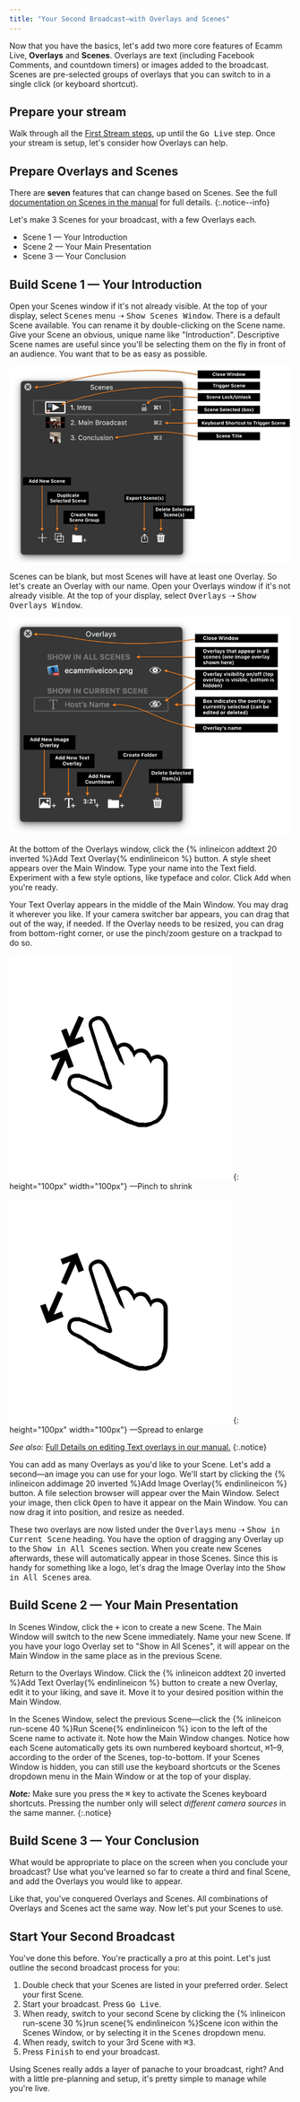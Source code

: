 ```yaml
---
title: "Your Second Broadcast—with Overlays and Scenes"
---
```


Now that you have the basics, let's add two more core features of Ecamm Live, **Overlays** and **Scenes**. Overlays are text (including Facebook Comments, and countdown timers) or images added to the broadcast. Scenes are pre-selected groups of overlays that you can switch to in a single click (or keyboard shortcut).

## Prepare your stream

Walk through all the [First Stream steps](../002-before-you-broadcast), up until the <samp class="blue">Go Live</samp> step. Once your stream is setup, let's consider how Overlays can help.

## Prepare Overlays and Scenes

There are **seven** features that can change based on Scenes. See the full [documentation on Scenes in the manual](/ecamm-live-manual/005-using-scenes) for full details.
{:.notice--info}

Let's make 3 Scenes for your broadcast, with a few Overlays each.

* Scene 1 — Your Introduction
* Scene 2 — Your Main Presentation
* Scene 3 — Your Conclusion

## Build Scene 1 — Your Introduction

Open your Scenes window if it's not already visible. At the top of your display, select <samp>Scenes</samp> menu ➝ <samp>Show Scenes Window</samp>. There is a default Scene available. You can rename it by double-clicking on the Scene name. Give your Scene an obvious, unique name like "Introduction". Descriptive Scene names are useful since you'll be selecting them on the fly in front of an audience. You want that to be as easy as possible.

[![Figure\: The Scenes Window with tools labeled.](/assets/img/scenes-window-annotated.png "The Scenes Window Annotated")](/assets/img/scenes-window-annotated.png)

Scenes can be blank, but most Scenes will have at least one Overlay. So let's create an Overlay with our name. Open your Overlays window if it's not already visible. At the top of your display, select <samp>Overlays</samp> ➝ <samp>Show Overlays Window</samp>.

[![Figure\: The Overlays Window with tools labeled.](/assets/img/overlays-window-annotated.png "The Overlays Window Annotated")](/assets/img/overlays-window-annotated.png)

At the bottom of the Overlays window, click the {% inlineicon addtext 20 inverted %}Add Text Overlay{% endinlineicon %} button. A style sheet appears over the Main Window. Type your name into the Text field. Experiment with a few style options, like typeface and color. Click <samp>Add</samp> when you're ready.

Your Text Overlay appears in the middle of the Main Window. You may drag it wherever you like. If your camera switcher bar appears, you can drag that out of the way, if needed. If the Overlay needs to be resized, you can drag from bottom-right corner, or use the pinch/zoom gesture on a trackpad to do so.

![Pinch to shrink](/assets/img/pinch-zoom.png){: height="100px" width="100px"}
—Pinch to shrink

![Spread to enlarge](/assets/img/spread-zoom.png){: height="100px" width="100px"}
—Spread to enlarge

_See also:_ [Full Details on editing Text overlays in our manual.](/ecamm-live-manual/003-using-overlays/#text-overlays)
{:.notice}

You can add as many Overlays as you'd like to your Scene. Let's add a second—an image you can use for your logo. We'll start by clicking the {% inlineicon addimage 20 inverted %}Add Image Overlay{% endinlineicon %} button. A file selection browser will appear over the Main Window. Select your image, then click <samp>Open</samp> to have it appear on the Main Window. You can now drag it into position, and resize as needed.

These two overlays are now listed under the <samp>Overlays</samp> menu ➝ <samp>Show in Current Scene</samp> heading. You have the option of dragging any Overlay up to the <samp>Show in All Scenes</samp> section. When you create new Scenes afterwards, these will automatically appear in those Scenes. Since this is handy for something like a logo, let's drag the Image Overlay into the <samp>Show in All Scenes</samp> area.

## Build Scene 2 — Your Main Presentation

In Scenes Window, click the <samp>+</samp> icon to create a new Scene. The Main Window will switch to the new Scene immediately. Name your new Scene. If you have your logo Overlay set to "Show in All Scenes", it will appear on the Main Window in the same place as in the previous Scene.

Return to the Overlays Window. Click the {% inlineicon addtext 20 inverted %}Add Text Overlay{% endinlineicon %} button to create a new Overlay, edit it to your liking, and save it. Move it to your desired position within the Main Window.

In the Scenes Window, select the previous Scene—click the {% inlineicon run-scene 40 %}Run Scene{% endinlineicon %} icon to the left of the Scene name to activate it. Note how the Main Window changes. Notice how each Scene automatically gets its own numbered keyboard shortcut, <kbd title="command">⌘</kbd>1–9, according to the order of the Scenes, top-to-bottom. If your Scenes Window is hidden, you can still use the keyboard shortcuts or the Scenes dropdown menu in the Main Window or at the top of your display.

**_Note:_** Make sure you press the <kbd title="command">⌘</kbd> key to activate the Scenes keyboard shortcuts. Pressing the number only will select _different camera sources_ in the same manner.
{:.notice}

## Build Scene 3 — Your Conclusion

What would be appropriate to place on the screen when you conclude your broadcast? Use what you've learned so far to create a third and final Scene, and add the Overlays you would like to appear. 

Like that, you've conquered Overlays and Scenes. All combinations of Overlays and Scenes act the same way. Now let's put your Scenes to use.

## Start Your Second Broadcast

You've done this before. You're practically a pro at this point. Let's just outline the second broadcast process for you:

1.  Double check that your Scenes are listed in your preferred order. Select your first Scene.
1.  Start your broadcast. Press <samp class="blue">Go Live</samp>.
1.  When ready, switch to your second Scene by clicking the {% inlineicon run-scene 30 %}run scene{% endinlineicon %}Scene icon within the Scenes Window, or by selecting it in the <samp>Scenes</samp> dropdown menu.
1.  When ready, switch to your 3rd Scene with <kbd title="command">⌘</kbd><kbd>3</kbd>.
1.  Press <samp class="blue">Finish</samp> to end your broadcast.

Using Scenes really adds a layer of panache to your broadcast, right? And with a little pre-planning and setup, it's pretty simple to manage while you're live.